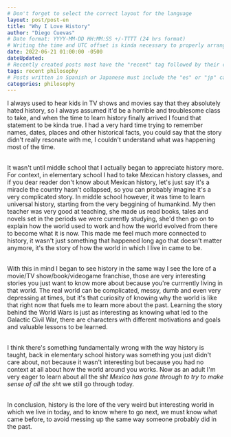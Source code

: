 ```yaml
---
# Don't forget to select the correct layout for the language
layout: post/post-en
title: "Why I Love History"
author: "Diego Cuevas"
# Date format: YYYY-MM-DD HH:MM:SS +/-TTTT (24 hrs format)
# Writing the time and UTC offset is kinda necessary to properly arrange the posts in their respective indexes
date: 2022-06-21 01:00:00 -0500
dateUpdated:
# Recently created posts most have the "recent" tag followed by their category in the "tags" variable. Remove "recent" after a while
tags: recent philosophy
# Posts written in Spanish or Japanese must include the "es" or "jp" category respectively AS THE FIRST one listed. Then write its normal category
categories: philosophy
---
```


I always used to hear kids in TV shows and movies say that they absolutely hated history, so I always assumed it'd be a horrible and troublesome class to take, and when the time to learn history finally arrived I found that statement to be kinda true. I had a very hard time trying to remember names, dates, places and other historical facts, you could say that the story didn't really resonate with me, I couldn't understand what was happening most of the time. 
<br><br>

It wasn't until middle school that I actually began to appreciate history more. For context, in elementary school I had to take Mexican history classes, and if you dear reader don't know about Mexican history, let's just say it's a miracle the country hasn't collapsed, so you can probably imagine it's a very complicated story. In middle school however, it was time to learn universal history, starting from the very beggining of humankind. My then teacher was very good at teaching, she made us read books, tales and novels set in the periods we were currently studying, she'd then go on to explain how the world used to work and how the world evolved from there to become what it is now. This made me feel much more connected to history, it wasn't just something that happened long ago that doesn't matter anymore, it's the story of how the world in which I live in came to be. 
<br><br>

With this in mind I began to see history in the same way I see the lore of a movie/TV show/book/videogame franchise, those are very interesting stories you just want to know more about because you're currrently living in that world. The real world can be complicated, messy, dumb and even very depressing at times, but it's that curiosity of knowing why the world is like that right now that fuels me to learn more about the past. Learning the story behind the World Wars is just as interesting as knowing what led to the Galactic Civil War, there are characters with different motivations and goals and valuable lessons to be learned.
<br><br>

I think there's something fundamentally wrong with the way history is taught, back in elementary school history was something you just didn't care about, not because it wasn't interesting but because you had no context at all about how the world around you works. Now as an adult I'm very eager to learn about all the sh*t Mexico has gone through to try to make sense of all the sh*t we still go through today. 
<br><br>

In conclusion, history is the lore of the very weird but interesting world in which we live in today, and to know where to go next, we must know what came before, to avoid messing up the same way someone probably did in the past. 